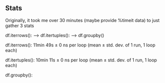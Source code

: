 ## Stats
Originally, it took me over 30 minutes (maybe provide %timeit data) to just gather 3 stats

df.iterrows(): --> df.itertuples(): --> df.groupby()

df.iterrows():
11min 49s ± 0 ns per loop (mean ± std. dev. of 1 run, 1 loop each)

df.itertuples():
10min 11s ± 0 ns per loop (mean ± std. dev. of 1 run, 1 loop each)

df.groupby():
